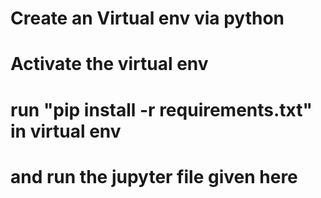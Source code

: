 # Create an Virtual env via python 
# Activate the virtual env
# run "pip install -r requirements.txt" in virtual env
# and run the jupyter file given here
